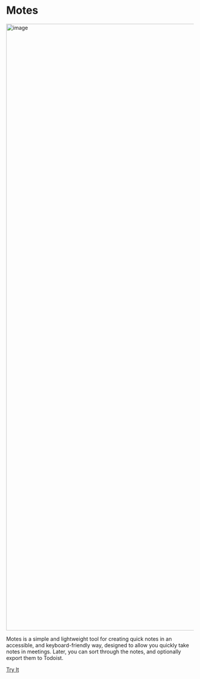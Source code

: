 # Motes

<img width="1624" alt="image" src="https://user-images.githubusercontent.com/8839926/209408579-0eeabed6-4f28-4e76-b0f8-936c41a6a85e.png">

Motes is a simple and lightweight tool for creating quick notes in an accessible, and
keyboard-friendly way, designed to allow you quickly take notes in meetings. Later, you can sort
through the notes, and optionally export them to Todoist.

[Try It](https://motes.bren.app)
